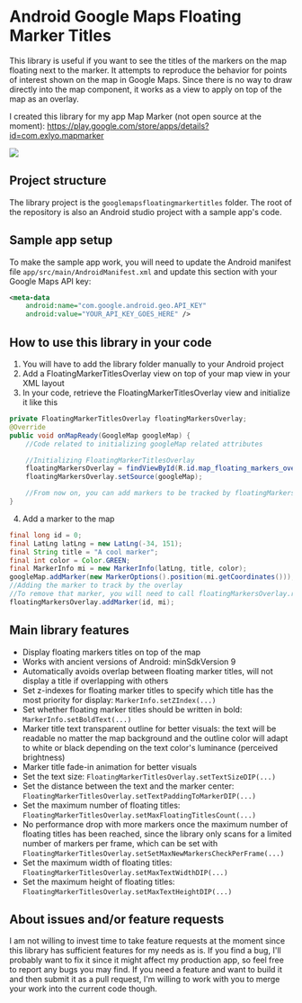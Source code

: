 # Android Google Maps Floating Marker Titles
This library is useful if you want to see the titles of the markers on the map floating next to the marker. It attempts to reproduce the behavior for points of interest shown on the map in Google Maps. Since there is no way to draw directly into the map component, it works as a view to apply on top of the map as an overlay.

I created this library for my app Map Marker (not open source at the moment):
https://play.google.com/store/apps/details?id=com.exlyo.mapmarker

![](./visual_demo.gif)

## Project structure
The library project is the `googlemapsfloatingmarkertitles` folder. The root of the repository is also an Android studio project with a sample app's code.

## Sample app setup
To make the sample app work, you will need to update the Android manifest file `app/src/main/AndroidManifest.xml` and update this section with your Google Maps API key:
```xml
<meta-data
    android:name="com.google.android.geo.API_KEY"
    android:value="YOUR_API_KEY_GOES_HERE" />
```

## How to use this library in your code
1. You will have to add the library folder manually to your Android project
2. Add a FloatingMarkerTitlesOverlay view on top of your map view in your XML layout
3. In your code, retrieve the FloatingMarkerTitlesOverlay view and initialize it like this
```java
private FloatingMarkerTitlesOverlay floatingMarkersOverlay;
@Override
public void onMapReady(GoogleMap googleMap) {
    //Code related to initializing googleMap related attributes

    //Initializing FloatingMarkerTitlesOverlay
    floatingMarkersOverlay = findViewById(R.id.map_floating_markers_overlay);
    floatingMarkersOverlay.setSource(googleMap);

    //From now on, you can add markers to be tracked by floatingMarkersOverlay
}
```
4. Add a marker to the map
```java
final long id = 0;
final LatLng latLng = new LatLng(-34, 151);
final String title = "A cool marker";
final int color = Color.GREEN;
final MarkerInfo mi = new MarkerInfo(latLng, title, color);
googleMap.addMarker(new MarkerOptions().position(mi.getCoordinates()));
//Adding the marker to track by the overlay
//To remove that marker, you will need to call floatingMarkersOverlay.removeMarker(id)
floatingMarkersOverlay.addMarker(id, mi);
```

## Main library features
- Display floating markers titles on top of the map
- Works with ancient versions of Android: minSdkVersion 9
- Automatically avoids overlap between floating marker titles, will not display a title if overlapping with others
- Set z-indexes for floating marker titles to specify which title has the most priority for display: <code>MarkerInfo.setZIndex(...)</code>
- Set whether floating marker titles should be written in bold: <code>MarkerInfo.setBoldText(...)</code>
- Marker title text transparent outline for better visuals: the text will be readable no matter the map background and the outline color will adapt to white or black depending on the text color's luminance (perceived brightness)
- Marker title fade-in animation for better visuals
- Set the text size: <code>FloatingMarkerTitlesOverlay.setTextSizeDIP(...)</code>
- Set the distance between the text and the marker center: <code>FloatingMarkerTitlesOverlay.setTextPaddingToMarkerDIP(...)</code>
- Set the maximum number of floating titles: <code>FloatingMarkerTitlesOverlay.setMaxFloatingTitlesCount(...)</code>
- No performance drop with more markers once the maximum number of floating titles has been reached, since the library only scans for a limited number of markers per frame, which can be set with <code>FloatingMarkerTitlesOverlay.setSetMaxNewMarkersCheckPerFrame(...)</code>
- Set the maximum width of floating titles: <code>FloatingMarkerTitlesOverlay.setMaxTextWidthDIP(...)</code>
- Set the maximum height of floating titles: <code>FloatingMarkerTitlesOverlay.setMaxTextHeightDIP(...)</code>


## About issues and/or feature requests
I am not willing to invest time to take feature requests at the moment since this library has sufficient features for my needs as is.
If you find a bug, I'll probably want to fix it since it might affect my production app, so feel free to report any bugs you may find.
If you need a feature and want to build it and then submit it as a pull request, I'm willing to work with you to merge your work into the current code though.
